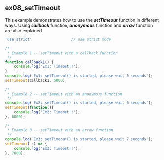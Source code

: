 ## ex08_setTimeout
This example demonstrates how to use the ***setTimeout*** function in different ways. Using ***callback*** function, ***anonymous*** function and ***arrow*** function are also explained.

```javascript
'use strict'                  // use strict mode

/*
 * Example 1 -- setTimeout with a callback function
 */
function callback1() {
    console.log('Ex1: Timeout!!');
}
console.log('Ex1: setTimeout() is started, please wait 5 seconds');
setTimeout(callback1, 5000);

/*
 * Example 2 -- setTimeout with an anonymous function
 */
console.log('Ex2: setTimeout() is started, please wait 6 seconds');
setTimeout(function(){
    console.log('Ex2: Timeout!!');    
}, 6000);

/*
 * Example 3 -- setTimeout with an arrow function
 */
console.log('Ex3: setTimeout() is started, please wait 7 seconds');
setTimeout( () => {
    console.log('Ex3: Timeout!!');    
}, 7000);


```
